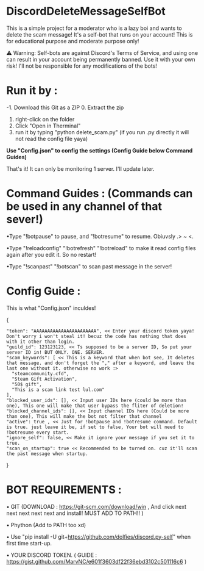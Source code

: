 # DiscordDeleteMessageSelfBot

This is a simple project for a moderator who is a lazy boi and wants to delete the scam message!
It's a self-bot that runs on your account! This is for educational purpose and moderate purpose only!

⚠️ Warning: Self-bots are against Discord's Terms of Service, and using one can result in your account being permanently banned.
Use it with your own risk! I'll not be responsible for any modifications of the bots!

# Run it by :
 -1. Download this Git as a ZIP
  0. Extract the zip
  1. right-click on the folder
  2. Click "Open in Therminal"
  3. run it by typing "python delete_scam.py" (if you run .py directly it will not read the config file yaya)

**Use "Config.json" to config the settings (Config Guide below Command Guides)**

That's it! It can only be monitoring 1 server. I'll update later.

# Command Guides : (Commands can be used in any channel of that sever!)

  •Type "!botpause" to pause, and "!botresume" to resume. Obiuvsly .> ~ <.
  
  •Type "!reloadconfig" "!botrefresh" "!botreload" to make it read config files again after you edit it. So no restart!
  
  •Type "!scanpast" "!botscan" to scan past message in the server!
  

  # Config Guide :
This is what "Config.json" inculdes!

  {
  
    "token": "AAAAAAAAAAAAAAAAAAAAAAA", << Enter your discord token yaya! Don't worry i won't steal it! becuz the code has nothing that does with it other than login. 
    "guild_id": 123123123, << Ts supposed to be a server ID, So put your server ID in! BUT ONLY. ONE. SERVER.
    "scam_keywords": [ << This is a keyword that when bot see, It deletes that message. and don't forget the "," after a keyword, and leave the last one without it. otherwise no work :>
      "steamcommunity.cfd", 
      "Steam Gift Activation",
      "50$ gift",
      "This is a scam link test lul.com"
    ],
    "blocked_user_ids": [], << Input user IDs here (could be more than one), This one will make that user bypass the fliter of deletion!
    "blocked_channel_ids": [], << Input channel IDs here (Could be more than one), This will make the bot not filter that channel
    "active": true , << Just for !botpause and !botresume command. Default is true. just leave it be, if set to false, Your bot will need to !botresume every start.
    "ignore_self": false, << Make it ignore your message if you set it to true.
    "scan_on_startup": true << Recommended to be turned on. cuz it'll scan the past message when startup.
  }


# BOT REQUIREMENTS :
  • GIT (DOWNLOAD : https://git-scm.com/download/win , And click next next next next next and install! MUST ADD TO PATH!! )
  
  • Phython (Add to PATH too xd)
  
  • Use "pip install -U git+https://github.com/dolfies/discord.py-self" when first time start-up.
  
  • YOUR DISCORD TOKEN. ( GUIDE : https://gist.github.com/MarvNC/e601f3603df22f36ebd3102c501116c6 )




